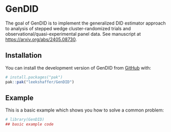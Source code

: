
<!-- README.md is generated from README.Rmd. Please edit that file -->

# GenDID

<!-- badges: start -->

<!-- badges: end -->

The goal of GenDID is to implement the generalized DID estimator
approach to analysis of stepped wedge cluster-randomized trials and
observational/quasi-experimental panel data. See manuscript at
<https://arxiv.org/abs/2405.08730>.

## Installation

You can install the development version of GenDID from
[GitHub](https://github.com/) with:

``` r
# install.packages("pak")
pak::pak("leekshaffer/GenDID")
```

## Example

This is a basic example which shows you how to solve a common problem:

``` r
# library(GenDID)
## basic example code
```
